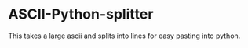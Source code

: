 # ASCII-Python-splitter
This takes a large ascii and splits into lines for easy pasting into python.
